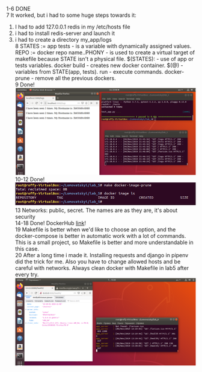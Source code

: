 1-6 DONE <br/>
7 It worked, but i had to some huge steps towards it:<br/>
1) I had to add 127.0.0.1 redis in my /etc/hosts file<br/>
2) i had to install redis-server and launch it<br/>
3) i had to create a directory my_app/logs<br/>
8 STATES := app tests - is a variable with dynamically assigned values. REPO := docker repo name..PHONY - is used to create a virtual target of makefile because STATE isn't a physical file. 
 $(STATES): - use of app or tests variables. docker build - creates new docker container. $(@) - variables from STATE(app, tests). run - execute commands. docker-prune - remove all the previous dockers.<br/>
9 Done!<br/>
![1](./img/1.PNG)<br/>
10-12 Done!<br/>
![2](./img/2.PNG)<br/>
13 Networks: public, secret. The names are as they are, it's about security<br/>
14-18 Done! DockerHub [link](https://cloud.docker.com/repository/docker/roffymonsta/lab_5)!<br/>
19 Makefile is better when we'd like to choose an option, and the docker-compose is better in automatic work with a lot of commands. This is a small project, so Makefile is better and more understandable in this case.<br/>
20 After a long time i made it. Installing requests and django in pipenv did the trick for me. Also you have to change allowed hosts and be careful with networks. Always clean docker with Makefile in lab5 after every try.<br/>
![3](./img/3.PNG)<br/>
